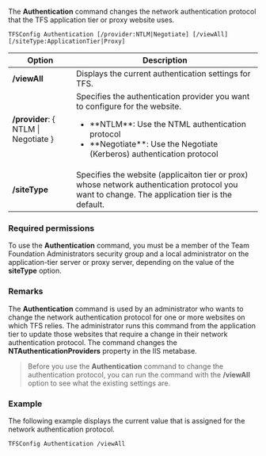 The **Authentication** command changes the network authentication protocol that the TFS application tier or proxy website uses.

	TFSConfig Authentication [/provider:NTLM|Negotiate] [/viewAll] [/siteType:ApplicationTier|Proxy]

<table>
	<thead>
		<tr>
			<th>Option</th>
			<th>Description</th>
		</tr>
	</thead>
	<tbody>
		<tr>
			<td><strong>/viewAll</strong></td>
			<td>Displays the current authentication settings for TFS.</td>
		</tr>
		<tr>
			<td><strong>/provider</strong>: { NTLM | Negotiate }</td>
			<td>Specifies the authentication provider you want to configure for the website.
				<ul>
					<li>**NTLM**: Use the NTML authentication protocol</li>
					<li>**Negotiate**: Use the Negotiate (Kerberos) authentication protocol</li>
				</ul>
			</td>
		</tr>
		<tr>
			<td><strong>/siteType</strong></td>
			<td>Specifies the website (applicaiton tier or prox) whose network authentication protocol you want to change. The application tier is the default.</td>
		</tr>
	</tbody>
</table>

### Required permissions
To use the **Authentication** command, you must be a member of the Team Foundation Administrators security group 
and a local administrator on the application-tier server or proxy server, depending on the value of the **siteType**
option. 

### Remarks

The **Authentication** command is used by an administrator who wants to change the network authentication protocol for one or more websites on which TFS relies.
The administrator runs this command from the application tier to update those websites that require a change in their network authentication protocol.
The command changes the **NTAuthenticationProviders** property in the IIS metabase.

>Before you use the <strong>Authentication</strong> command to change the authentication protocol, you can run the command with the <strong>/viewAll</strong> option to see what the existing settings are.

### Example

The following example displays the current value that is assigned for the network authentication protocol.

    TFSConfig Authentication /viewAll